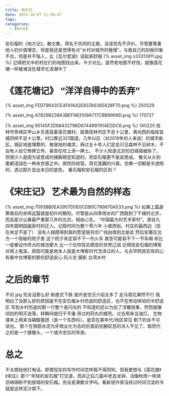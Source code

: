 ```yaml
---
title: 地方记
date: 2025-10-07 11:50:47
tags: 
categories: 
  - [Book]
---
```



安石榴的《地方记》。散文集，得名于共同的主题。没读完先不评价。尽管要尊重他人的价值理念，但是我还是觉得有点“乡村对城市的傲慢”。与我自己的刻板印象不合。但是并不恼人，比《瓦尔登湖》读起来舒服
{% asset_img s33313811.jpg %}
记得把文中的村庄们的地图找出来。今夕对比。虽然老地图不好找，就像莲花塘一样被淹没在城市化浪潮中了
# 《莲花塘记》 “洋洋自得中的丢弃”
{% asset_img FED79643CE4FA1642E837A6365628F70.png %}
250529

{% asset_img A7829B238A3BEF983109A717CBB9999D.png %}
170727

{% asset_img 90145F2D68432796D6744997914EDDC6.png %}
140220
桂林市秀峰区甲山乡东莲县委莲花塘村。距离桂林市区不足十公里，离向西的临桂县城同样不足十公里。村口靠近321国道。几年以后（对2019年的人来说）的城市新区。城区地底埋葬的、聚居地的魂灵。再过五十年人们定会只见森林不见树木，不会有人给它修碑立传，甚至在坟上添一捧土。
不少人知道北京的旧城墙被拆了。但很少人是因为梁思成的捶胸顿足知道的。而安石榴更不是梁思成。
散文从头到尾都浸润在一种末世感之中。房院的经营。荷花莲藕的兴衰。仿佛一切都是半透明的，透过胶片显出末日的底色。
番石榴和安石榴的区别？
# 《宋庄记》 艺术最为自然的样态
{% asset_img 7093BB0EA3957D0E0CDB0C789870A533.png %}
如果上篇是黄昏后的余晖这篇就是初升的朝阳。尽管是从四季雨水的广西跑到了干燥的北京，而且是沙尘暴最严重那几年的北京。相由心生。
“中国最大的艺术家村”。源自九四年圆明园画家村的迁入。记叙时间为整个零六年
小堡西街。村庄的最西边（现在肯定不是了）
没有人揣摸得到我的愿望是将京广线由南到北偷走
然后安置在北方一个隐秘的院子里
这个院子肯定容不下一列火车
甚至可能容不下一节车厢
却比一座被设作终点的城池更大
比一个仅供现实栖息的世界辽阔
记得找安石榴的博客
对得上电波。原因可能是他本人就是大博客时代洗涤过的人，与古早网民实有同心
有看中古博客的那份舒适安心
阮义忠 摄影 台湾乡村
# 之后的章节
不对.jpg
完全没那么好 断崖式下跌
或许是空泛介绍太多了 走马观花果然不行
我明白了没那么好的原因是不在安石榴乡村伤逝的舒适区，也不在劳动体验的半舒适区
写到乡村伤逝的那一行整个是闪光的 不知道的还以为加了浮雕效果，然而就像顷刻的明灭涨落，转瞬间就归于平庸
用过的药丸的蜡壳。过去用来当油灯。
生物课本上用来当磷酸基团（是一个东西吗）。是否在某年代/地区常见
剩下的全不可读也。
那个在钢筋水泥为牙商业化为舌的巨兽前扼腕叹息的诗人不见了。取而代之的是一个摄像头，一个或许忠实的导游。
# 总之
不太想给他打电话。即使现实的写作时间怎样我不得而知，但我更想与《莲花塘》《宋庄》那个“年轻的安石榴”打交道，而非之后几篇中老态龙钟、活像秋雨一样淅沥绵绵盼不到放晴的安石榴。完全是凑数文字吗。看新锐作家没经过时间沉淀的书就是这样泥沙俱下。